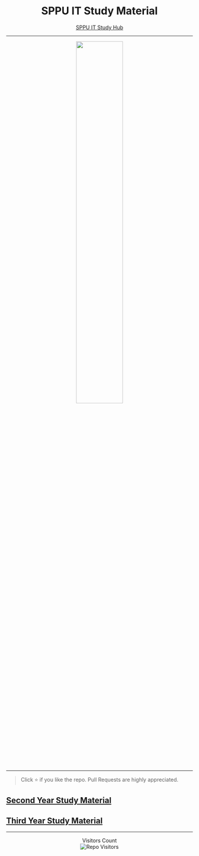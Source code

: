 <h1 align="center">SPPU IT Study Material</h1>

<p align='center'>
  <a href="https://sppustudyhub.vercel.app">
    SPPU IT Study Hub
  </a>
</p>

<hr>
<p align='center'><img width="50%" src="https://www.parthsali.tech/meme.png"></img></p>
<hr>

> Click :star: if you like the repo. Pull Requests are highly appreciated.

## [Second Year Study Material](docs/SE.md)

## [Third Year Study Material](docs/TE.md)

<hr>

<p align='center'>Visitors Count <br><img align="center" alt="Repo Visitors" src="https://profile-counter.glitch.me/parthsali/count.svg"/></p>
